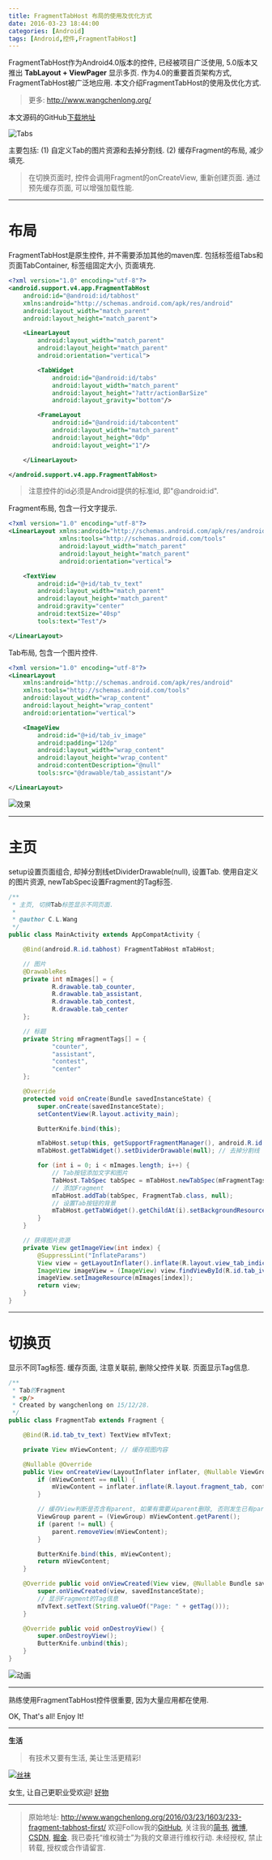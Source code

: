 ```yaml
---
title: FragmentTabHost 布局的使用及优化方式
date: 2016-03-23 18:44:00
categories: [Android]
tags: [Android,控件,FragmentTabHost]
---
```


FragmentTabHost作为Android4.0版本的控件, 已经被项目广泛使用, 5.0版本又推出 **TabLayout + ViewPager** 显示多页. 作为4.0的重要首页架构方式, FragmentTabHost被广泛地应用. 本文介绍FragmentTabHost的使用及优化方式.

<!-- more -->
> 更多: http://www.wangchenlong.org/

本文源码的GitHub[下载地址](https://github.com/SpikeKing/TestFragmentTabHost)

![Tabs](233-fragment-tabhost-first/tabhost-logo.jpg)

主要包括:
(1) 自定义Tab的图片资源和去掉分割线.
(2) 缓存Fragment的布局, 减少填充.

> 在切换页面时, 控件会调用Fragment的onCreateView, 重新创建页面. 
> 通过预先缓存页面, 可以增强加载性能. 

---

# 布局

FragmentTabHost是原生控件, 并不需要添加其他的maven库. 
包括标签组Tabs和页面TabContainer, 标签组固定大小, 页面填充.
```xml
<?xml version="1.0" encoding="utf-8"?>
<android.support.v4.app.FragmentTabHost
    android:id="@android:id/tabhost"
    xmlns:android="http://schemas.android.com/apk/res/android"
    android:layout_width="match_parent"
    android:layout_height="match_parent">

    <LinearLayout
        android:layout_width="match_parent"
        android:layout_height="match_parent"
        android:orientation="vertical">

        <TabWidget
            android:id="@android:id/tabs"
            android:layout_width="match_parent"
            android:layout_height="?attr/actionBarSize"
            android:layout_gravity="bottom"/>

        <FrameLayout
            android:id="@android:id/tabcontent"
            android:layout_width="match_parent"
            android:layout_height="0dp"
            android:layout_weight="1"/>

    </LinearLayout>

</android.support.v4.app.FragmentTabHost>
```

> 注意控件的id必须是Android提供的标准id, 即"@android:id".

Fragment布局, 包含一行文字提示.
```xml
<?xml version="1.0" encoding="utf-8"?>
<LinearLayout xmlns:android="http://schemas.android.com/apk/res/android"
              xmlns:tools="http://schemas.android.com/tools"
              android:layout_width="match_parent"
              android:layout_height="match_parent"
              android:orientation="vertical">

    <TextView
        android:id="@+id/tab_tv_text"
        android:layout_width="match_parent"
        android:layout_height="match_parent"
        android:gravity="center"
        android:textSize="40sp"
        tools:text="Test"/>

</LinearLayout>
```

Tab布局, 包含一个图片控件.
```xml
<?xml version="1.0" encoding="utf-8"?>
<LinearLayout
    xmlns:android="http://schemas.android.com/apk/res/android"
    xmlns:tools="http://schemas.android.com/tools"
    android:layout_width="wrap_content"
    android:layout_height="wrap_content"
    android:orientation="vertical">

    <ImageView
        android:id="@+id/tab_iv_image"
        android:padding="12dp"
        android:layout_width="wrap_content"
        android:layout_height="wrap_content"
        android:contentDescription="@null"
        tools:src="@drawable/tab_assistant"/>

</LinearLayout>
```

![效果](233-fragment-tabhost-first/tabhost-demo.png)

---

# 主页

setup设置页面组合, 却掉分割线etDividerDrawable(null), 设置Tab.
使用自定义的图片资源, newTabSpec设置Fragment的Tag标签.
```java
/**
 * 主页, 切换Tab标签显示不同页面.
 *
 * @author C.L.Wang
 */
public class MainActivity extends AppCompatActivity {

    @Bind(android.R.id.tabhost) FragmentTabHost mTabHost;

    // 图片
    @DrawableRes
    private int mImages[] = {
            R.drawable.tab_counter,
            R.drawable.tab_assistant,
            R.drawable.tab_contest,
            R.drawable.tab_center
    };

    // 标题
    private String mFragmentTags[] = {
            "counter",
            "assistant",
            "contest",
            "center"
    };

    @Override
    protected void onCreate(Bundle savedInstanceState) {
        super.onCreate(savedInstanceState);
        setContentView(R.layout.activity_main);

        ButterKnife.bind(this);

        mTabHost.setup(this, getSupportFragmentManager(), android.R.id.tabcontent);
        mTabHost.getTabWidget().setDividerDrawable(null); // 去掉分割线

        for (int i = 0; i < mImages.length; i++) {
            // Tab按钮添加文字和图片
            TabHost.TabSpec tabSpec = mTabHost.newTabSpec(mFragmentTags[i]).setIndicator(getImageView(i));
            // 添加Fragment
            mTabHost.addTab(tabSpec, FragmentTab.class, null);
            // 设置Tab按钮的背景
            mTabHost.getTabWidget().getChildAt(i).setBackgroundResource(R.color.pedo_actionbar_bkg);
        }
    }

    // 获得图片资源
    private View getImageView(int index) {
        @SuppressLint("InflateParams")
        View view = getLayoutInflater().inflate(R.layout.view_tab_indicator, null);
        ImageView imageView = (ImageView) view.findViewById(R.id.tab_iv_image);
        imageView.setImageResource(mImages[index]);
        return view;
    }
}
```

---

# 切换页

显示不同Tag标签. 缓存页面, 注意关联前, 删除父控件关联. 页面显示Tag信息. 
```java
/**
 * Tab的Fragment
 * <p/>
 * Created by wangchenlong on 15/12/28.
 */
public class FragmentTab extends Fragment {

    @Bind(R.id.tab_tv_text) TextView mTvText;

    private View mViewContent; // 缓存视图内容

    @Nullable @Override
    public View onCreateView(LayoutInflater inflater, @Nullable ViewGroup container, @Nullable Bundle savedInstanceState) {
        if (mViewContent == null) {
            mViewContent = inflater.inflate(R.layout.fragment_tab, container, false);
        }

        // 缓存View判断是否含有parent, 如果有需要从parent删除, 否则发生已有parent的错误.
        ViewGroup parent = (ViewGroup) mViewContent.getParent();
        if (parent != null) {
            parent.removeView(mViewContent);
        }

        ButterKnife.bind(this, mViewContent);
        return mViewContent;
    }

    @Override public void onViewCreated(View view, @Nullable Bundle savedInstanceState) {
        super.onViewCreated(view, savedInstanceState);
        // 显示Fragment的Tag信息
        mTvText.setText(String.valueOf("Page: " + getTag()));
    }

    @Override public void onDestroyView() {
        super.onDestroyView();
        ButterKnife.unbind(this);
    }
}
```

![动画](233-fragment-tabhost-first/tabhost-anim.gif)

---

熟练使用FragmentTabHost控件很重要, 因为大量应用都在使用.

OK, That's all!  Enjoy It!

---

**生活**

> 有技术又要有生活, 美让生活更精彩!

[![丝袜](http://7xrsre.com1.z0.glb.clouddn.com/spike-ad-girl-socks-3.jpg)](http://s.click.taobao.com/t?e=m%3D2%26s%3D8i0Flhyf1gMcQipKwQzePOeEDrYVVa64K7Vc7tFgwiHjf2vlNIV67tcy0Em%2BHXdDPx3RkWSJTux1lK%2FY7wPaoHeQQxhDmA6IAe67oaxDEWp4DvOxtwmul7QjEVeo0%2FYmgE9V3e8PmOyIiYuNitTbzwyW7mQwqx7e&pvid=12_117.73.144.43_401_1458429238541)

女生, 让自己更职业受欢迎! [好物](http://s.click.taobao.com/t?e=m%3D2%26s%3D8i0Flhyf1gMcQipKwQzePOeEDrYVVa64K7Vc7tFgwiHjf2vlNIV67tcy0Em%2BHXdDPx3RkWSJTux1lK%2FY7wPaoHeQQxhDmA6IAe67oaxDEWp4DvOxtwmul7QjEVeo0%2FYmgE9V3e8PmOyIiYuNitTbzwyW7mQwqx7e&pvid=12_117.73.144.43_401_1458429238541)

---

> 原始地址: 
> http://www.wangchenlong.org/2016/03/23/1603/233-fragment-tabhost-first/
> 欢迎Follow我的[GitHub](https://github.com/SpikeKing), 关注我的[简书](http://www.jianshu.com/users/e2b4dd6d3eb4/latest_articles), [微博](http://weibo.com/u/2852941392), [CSDN](http://blog.csdn.net/caroline_wendy), [掘金](http://gold.xitu.io/#/user/56de98c2f3609a005442ec58). 
> 我已委托“维权骑士”为我的文章进行维权行动. 未经授权, 禁止转载, 授权或合作请留言.

